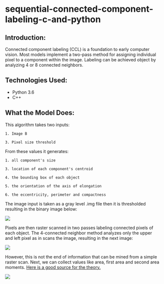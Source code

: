 # sequential-connected-component-labeling-c-and-python

Introduction:
-----------------
Connected component labeling (CCL) is a foundation to early computer vision. Most models implement a two-pass method for assigning individual pixel to a component within the image. Labeling can be achieved object by analyzing 4 or 8 connected neighbors.

Technologies Used:
-----------------
- Python 3.6
- C++

What the Model Does:
------------------ 
This algorithm takes two inputs:

    1. Image B

    3. Pixel size threshold
    
From these values it generates:

    1. all component's size
    
    3. location of each component's centroid
    
    4. the bounding box of each object
   
    5. the orientation of the axis of elongation
    
    6. the eccentricity, perimeter and compactness 


The image input is taken as a gray level .img file then it is thresholded resulting in the binary image below:

![](https://i.ibb.co/TPmz6tj/og.png)

Pixels are then raster scanned in two passes labeling connected pixels of each object. The 4-connected neighbor method analyzes only the upper and left pixel as in scans the image, resulting in the next image:

![](https://i.ibb.co/QYmcnfZ/out.png)

However, this is not the end of information that can be mined from a simple raster scan. Next, we can collect values like area, first area and second area moments. [Here is a good source for the theory.](http://www.cse.msu.edu/~stockman/Book/ch3.pdf)

![](https://i.ibb.co/1z7wZsH/eq.png)




